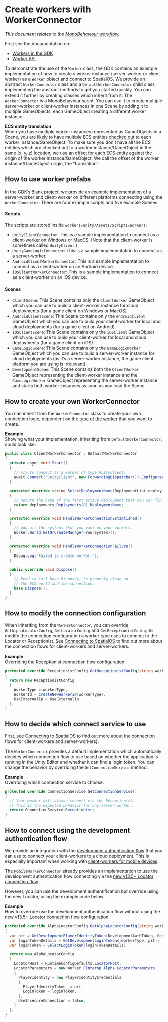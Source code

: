 # Create workers with WorkerConnector
_This document relates to the [MonoBehaviour workflow]({{urlRoot}}/content/intro-workflows-spatialos-entities)._

First see the documentation on:

* [Workers in the GDK]({{urlRoot}}/content/workers/workers-in-the-gdk)
* [Worker API]({{urlRoot}}/content/workers/api-worker)

To demonstrate the use of the `Worker` class, the GDK contains an example implementation
of how to create a worker instance (server-worker or client-worker) as a `Worker` object and connect to SpatialOS. We provide an abstract `WorkerConnector` class and a `DefaultWorkerConnector` child class implementing the abstract methods to get you started quickly. You can extend it further by creating classes which inherit from it.
The `WorkerConnector` is a MonoBehaviour script. You can use it to create multiple server-worker or client-worker instances in one Scene by adding it to multiple GameObjects, each GameObject creating a different worker instance.

**ECS entity translation** <br/>
When you have multiple worker instances represented as GameObjects in a Scene, you are likely to have multiple ECS entities [checked out]({{urlRoot}}/content/glossary#authority) to each worker instance/GameObject. To make sure you don’t have all the ECS entities which are checked out to a worker instance/GameObject in the same (x, y, z) location, we use an offset for each ECS entity against the origin of the worker instance/GameObject.  We call the offset of the worker instance/GameObject origin, the “translation”.


## How to use worker prefabs

In the GDK’s [Blank project](https://github.com/spatialos/gdk-for-unity-blank-project), we provide an example implementation of a server-worker and client-worker on different platforms connecting using the `WorkerConnector`. There are four example scripts and five example Scenes.

#### Scripts
The scripts are stored inside `workers/unity/Assets/Scripts/Workers`:

* `UnityClientConnector`: This is a sample implementation to connect as a client-worker on Windows or MacOS. (Note that the client-worker is sometimes called `UnityClient`.)
* `UnityGameLogicConnector`: This is a sample implementation to connect as a server-worker.
* `AndroidClientWorkerConnector`: This is a sample implementation to connect as a client-worker on an Android device.
* `iOSClientWorkerConnector`: This is a sample implementation to connect as a client-worker on an iOS device.

#### Scenes

* `ClientScene`: This Scene contains only the `ClientWorker` GameObject which you can use to build a client-worker instance for cloud deployments (for a game client on Windows or MacOS)
* `AndroidClientScene`: This Scene contains only the `AndroidClient` GameObject which you can use to build your client-worker for local and cloud deployments (for a game client on Android).
* `iOSClientScene`: This Scene contains only the `iOSClient` GameObject which you can use to build your client-worker for local and cloud deployments (for a game client on iOS).
* `GameLogicScene`: This Scene contains only the `GameLogicWorker` GameObject which you can use to build a server-worker instance for cloud deployments (as it’s a server-worker instance, the game client platform you are using is irrelevant).
* `DevelopmentScene`: This Scene contains both the `ClientWorker` GameObject representing the client-worker instance and the `GameLogicWorker` GameObject representing the server-worker instance and starts both worker instances as soon as you load the Scene.

## How to create your own WorkerConnector
You can inherit from the `WorkerConnector` class to create your own connection logic, dependent on the [type of the worker]({{urlRoot}}/content/glossary#worker-types) that you want to create.

**Example**</br>
Showing what your implementation, inheriting from `DefaultWorkerConnector`, could look like.

```csharp
public class ClientWorkerConnector : DefaultWorkerConnector
{
  private async void Start()
  {
    // Try to connect as a worker of type UnityClient.
    await Connect("UnityClient", new ForwardingDispatcher()).ConfigureAwait(false);
  }

  protected override string SelectDeploymentName(DeploymentList deployments)
  {
    // Return the name of the first active deployment that you can find.
    return deployments.Deployments[0].DeploymentName;
  }

  protected override void HandleWorkerConnectionEstablished()
  {
    // Add all the systems that you want on your workers.
    Worker.World.GetOrCreateManager<YourSystem>();
  }

  protected override void HandleWorkerConnectionFailure()
  {
    Debug.Log("Failed to create worker.");
  }

  public override void Dispose()
  {
    // Need to call base.Dispose() to properly clean up.
    // The ECS world and the connection.
    base.Dispose();
  }
}
```

## How to modify the connection configuration

When inheriting from the `WorkerConnector`, you can override `GetAlphaLocatorConfig`, `GetLocatorConfig` and
`GetReceptionistConfig` to modify the connection configuration a worker type uses to connect to the
Locator or Receptionist. See [Connecting to SpatialOS]({{urlRoot}}/content/connecting-to-spatialos) to find out more about the connection flows for client-workers and server-workers.

**Example** </br>
Overriding the Receptionist connection flow configuration.

```csharp
protected override ReceptionistConfig GetReceptionistConfig(string workerType)
{
  return new ReceptionistConfig
  {
    WorkerType = workerType,
    WorkerId = CreateNewWorkerId(workerType),
    UseExternalIp = UseExternalIp
  };
}
```

## How to decide which connect service to use
First, see [Connecting to SpatialOS]({{urlRoot}}/content/connecting-to-spatialos) to find out more about the connection flows for client-workers and server-workers).

The `WorkerConnector` provides a default implementation which automatically decides which connection flow to use based on whether the application is running in the Unity Editor and whether it can find a login token. You can change the behavior by overriding the `GetConnectionService` method.

**Example** </br>
Overriding which connection service to choose.

```csharp
protected override ConnectionService GetConnectionService()
{
  // Your worker will always connect via the Receptionist.
  // This is the expected behavior for any server-worker.
  return ConnectionService.Receptionist;
}
```

## How to connect using the development authentication flow
We provide an integration with the [development authentication flow](https://docs.improbable.io/reference/latest/shared/auth/development-authentication#developmentauthenticationtoken-maintenance) that you can use to connect your client-workers to a cloud deployment. This is especially important when working with [client-workers for mobile devices]({{urlRoot}}/content/mobile/overview). 

The `MobileWorkerConnector` already provides an implementation to use the development authentication flow connecting via the [new v13.5+ Locator connection flow]({{urlRoot}}/content/connecting-to-spatialos#locator-connection-flow).

However, you can use the development authentification but override using the new Locator, using the example code below.

**Example** </br>
How to override use the development authentication flow without using the new v13.5+ Locator connection flow configuration.

```csharp
protected override AlphaLocatorConfig GetAlphaLocatorConfig(string workerType)
{
  var pit = GetDevelopmentPlayerIdentityToken(DevelopmentAuthToken, GetPlayerId(), GetDisplayName());
  var loginTokenDetails = GetDevelopmentLoginTokens(workerType, pit);
  var loginToken = SelectLoginToken(loginTokenDetails);

  return new AlphaLocatorConfig
  {
    LocatorHost = RuntimeConfigDefaults.LocatorHost,
    LocatorParameters = new Worker.CInterop.Alpha.LocatorParameters
    {
      PlayerIdentity = new PlayerIdentityCredentials
      {
        PlayerIdentityToken  = pit,
        LoginToken = loginToken,
      },
      UseInsecureConnection = false,
    }
  };
}
```

